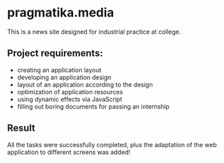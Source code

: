 # pragmatika.media
This is a news site designed for industrial practice at college.

## Project requirements:
* creating an application layout
* developing an application design
* layout of an application according to the design
* optimization of application resources
* using dynamic effects via JavaScript
* filling out boring documents for passing an internship

## Result
All the tasks were successfully completed, plus the adaptation of the web application to different screens was added!
